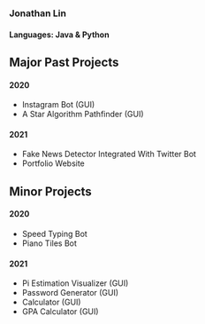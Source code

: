 ### Jonathan Lin
#### Languages: Java & Python
### 

## Major Past Projects
#### 2020
- Instagram Bot (GUI)
- A Star Algorithm Pathfinder (GUI)

#### 2021
- Fake News Detector Integrated With Twitter Bot
- Portfolio Website

## Minor Projects
#### 2020
- Speed Typing Bot
- Piano Tiles Bot
#### 2021
- Pi Estimation Visualizer (GUI)
- Password Generator (GUI)
- Calculator (GUI)
- GPA Calculator (GUI)
